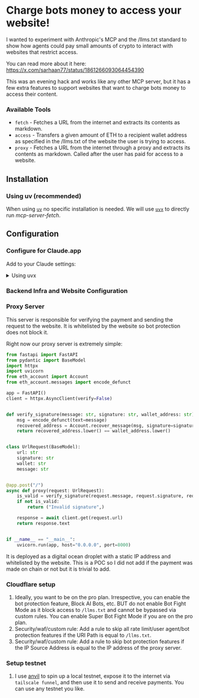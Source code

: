 # Charge bots money to access your website!

I wanted to experiment with Anthropic's MCP and the /llms.txt standard to show how agents could pay small amounts of crypto to interact with websites that restrict access.

You can read more about it here: https://x.com/sarhaan77/status/1861266093064454390

This was an evening hack and works like any other MCP server, but it has a few extra features to support websites that want to charge bots money to access their content.

### Available Tools

- `fetch` - Fetches a URL from the internet and extracts its contents as markdown.
- `access` - Transfers a given amount of ETH to a recipient wallet address as specified in the /llms.txt of the website the user is trying to access.
- `proxy` - Fetches a URL from the internet through a proxy and extracts its contents as markdown. Called after the user has paid for access to a website.

## Installation

### Using uv (recommended)

When using [`uv`](https://docs.astral.sh/uv/) no specific installation is needed. We will
use [`uvx`](https://docs.astral.sh/uv/guides/tools/) to directly run _mcp-server-fetch_.

## Configuration

### Configure for Claude.app

Add to your Claude settings:

<details>
<summary>Using uvx</summary>

```json
{
  "mcpServers": {
    "fetch_with_micropayments": {
      "command": "uv",
      "args": [
        "--directory",
        "<path to fetch_with_micropayments repo>",
        "run",
        "mcp-server-fetch"
      ]
    }
  }
}
```

</details>

### Backend Infra and Website Configuration

### Proxy Server

This server is responsible for verifying the payment and sending the request to the website. It is whitelisted by the website so bot protection does not block it.

Right now our proxy server is extremely simple:

```python
from fastapi import FastAPI
from pydantic import BaseModel
import httpx
import uvicorn
from eth_account import Account
from eth_account.messages import encode_defunct

app = FastAPI()
client = httpx.AsyncClient(verify=False)


def verify_signature(message: str, signature: str, wallet_address: str):
    msg = encode_defunct(text=message)
    recovered_address = Account.recover_message(msg, signature=signature)
    return recovered_address.lower() == wallet_address.lower()


class UrlRequest(BaseModel):
    url: str
    signature: str
    wallet: str
    message: str


@app.post("/")
async def proxy(request: UrlRequest):
    is_valid = verify_signature(request.message, request.signature, request.wallet)
    if not is_valid:
        return ("Invalid signature",)

    response = await client.get(request.url)
    return response.text


if __name__ == "__main__":
    uvicorn.run(app, host="0.0.0.0", port=8000)
```

It is deployed as a digital ocean droplet with a static IP address and whitelisted by the website.
This is a POC so I did not add if the payment was made on chain or not but it is trivial to add.

### Cloudflare setup

1. Ideally, you want to be on the pro plan. Irrespective, you can enable the bot protection feature, Block AI Bots, etc. BUT do not enable Bot Fight Mode as it block access to `/llms.txt` and cannot be bypassed via custom rules. You can enable Super Bot Fight Mode if you are on the pro plan.
2. Security/waf/custom rule: Add a rule to skip all rate limit/user agent/bot protection features if the URI Path is equal to `/llms.txt`.
3. Security/waf/custom rule: Add a rule to skip bot protection features if the IP Source Address is equal to the IP address of the proxy server.

### Setup testnet

1. I use [anvil](https://github.com/foundry-rs/foundry/tree/master/crates/anvil) to spin up a local testnet, expose it to the internet via `tailscale funnel`, and then use it to send and receive payments. You can use any testnet you like.
